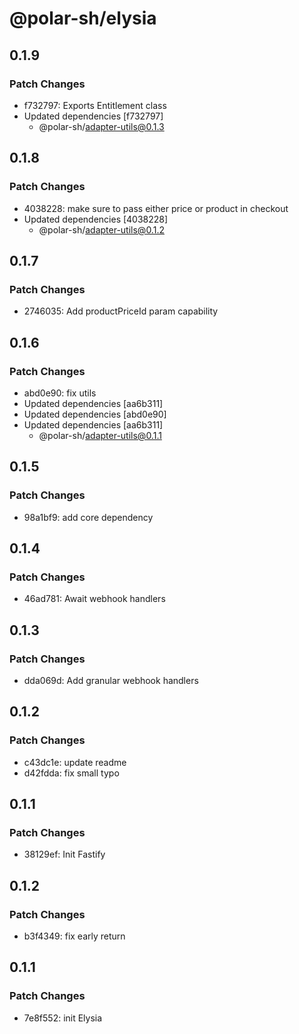 # @polar-sh/elysia

## 0.1.9

### Patch Changes

- f732797: Exports Entitlement class
- Updated dependencies [f732797]
  - @polar-sh/adapter-utils@0.1.3

## 0.1.8

### Patch Changes

- 4038228: make sure to pass either price or product in checkout
- Updated dependencies [4038228]
  - @polar-sh/adapter-utils@0.1.2

## 0.1.7

### Patch Changes

- 2746035: Add productPriceId param capability

## 0.1.6

### Patch Changes

- abd0e90: fix utils
- Updated dependencies [aa6b311]
- Updated dependencies [abd0e90]
- Updated dependencies [aa6b311]
  - @polar-sh/adapter-utils@0.1.1

## 0.1.5

### Patch Changes

- 98a1bf9: add core dependency

## 0.1.4

### Patch Changes

- 46ad781: Await webhook handlers

## 0.1.3

### Patch Changes

- dda069d: Add granular webhook handlers

## 0.1.2

### Patch Changes

- c43dc1e: update readme
- d42fdda: fix small typo

## 0.1.1

### Patch Changes

- 38129ef: Init Fastify

## 0.1.2

### Patch Changes

- b3f4349: fix early return

## 0.1.1

### Patch Changes

- 7e8f552: init Elysia
